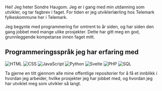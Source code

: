 Hei! Jeg heter Sondre Haugom. Jeg er i gang med min utdanning som utvikler, og tar fagbrev i faget. For tiden er jeg utviklerlærling hos Telemark fylkeskommune her i Telemark.

Jeg begynte med programmering for omtrent to år siden, og har siden den gang jobbet med mange ulike prosjekter. Dette har gitt meg en god, grunnleggende kompetanse innen faget mitt.

## Programmeringsspråk jeg har erfaring med
![HTML](https://img.shields.io/badge/HTML5-E34F26?logo=html5&logoColor=white)
![CSS](https://img.shields.io/badge/CSS3-1572B6?logo=css3&logoColor=white)
![JavaScript](https://img.shields.io/badge/JavaScript-F7DF1E?logo=javascript&logoColor=black)
![Python](https://img.shields.io/badge/Python-3776AB?logo=python&logoColor=white)
![Svelte](https://img.shields.io/badge/Svelte-FF3E00?logo=svelte&logoColor=white)
![PHP](https://img.shields.io/badge/PHP-777BB4?logo=php&logoColor=white)
![SQL](https://img.shields.io/badge/SQL-003B57?logo=postgresql&logoColor=white)


Ta gjerne en titt gjennom alle mine offentlige repositorier for å få et innblikk i hvordan jeg arbeider, hvilke prosjekter jeg har jobbet med, og hvordan jeg har utviklet meg som utvikler så langt.


